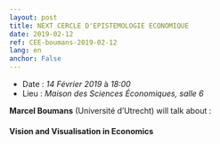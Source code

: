 ```yaml
---
layout: post
title: NEXT CERCLE D'EPISTEMOLOGIE ECONOMIQUE
date: 2019-02-12
ref: CEE-boumans-2019-02-12
lang: en
anchor: False
---
```


- Date : _14 Février 2019_ à _18:00_
- Lieu : _Maison des Sciences Économiques, salle 6_

**Marcel Boumans** (Université d’Utrecht) will talk about :

#### **Vision and Visualisation in Economics**
